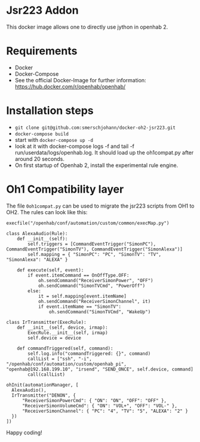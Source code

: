 # Jsr223 Addon
This docker image allows one to directly use jython in openhab 2.

# Requirements
- Docker
- Docker-Compose
- See the official Docker-Image for further information: https://hub.docker.com/r/openhab/openhab/

# Installation steps
- `git clone git@github.com:smerschjohann/docker-oh2-jsr223.git`
- `docker-compose build`
- start with `docker-compose up -d`
- look at it with docker-compose logs -f and tail -f run/userdata/logs/openhab.log. It should load up the oh1compat.py after around 20 seconds.
- On first startup of Openhab 2, install the experimental rule engine.

# Oh1 Compatibility layer
The file `0oh1compat.py` can be used to migrate the jsr223 scripts from OH1 to OH2.
The rules can look like this:

```
execfile("/openhab/conf/automation/custom/common/execMap.py")

class AlexaAudio(Rule):
    def __init__(self):
        self.triggers = [CommandEventTrigger("SimonPC"), CommandEventTrigger("SimonTV"), CommandEventTrigger("SimonAlexa")]
        self.mapping = { "SimonPC": "PC", "SimonTV": "TV", "SimonAlexa": "ALEXA" }

    def execute(self, event):
        if event.itemCommand == OnOffType.OFF:
            oh.sendCommand("ReceiverSimonPower", "OFF")
            oh.sendCommand("SimonTVCmd", "PowerOff")
        else:
            it = self.mapping[event.itemName]
            oh.sendCommand("ReceiverSimonChannel", it)
            if event.itemName == "SimonTV":
                oh.sendCommand("SimonTVCmd", "WakeUp")

class IrTransmitter(ExecRule):
    def __init__(self, device, irmap):
        ExecRule.__init__(self, irmap)
        self.device = device

    def commandTriggered(self, command):
        self.log.info("commandTriggered: {}", command)
        callList = ["ssh", "-i", "/openhab/conf/automation/custom/openhab_pi", "openhab@192.168.199.10", "irsend", "SEND_ONCE", self.device, command]
        call(callList)

ohInit(automationManager, [
  AlexaAudio(),
  IrTransmitter("DENON", {
      "ReceiverSimonPowerCmd": { "ON": "ON", "OFF": "OFF" },
      "ReceiverSimonVolumeCmd": { "ON": "VOL+", "OFF": "VOL-" },
      "ReceiverSimonChannel": { "PC": "4", "TV": "5", "ALEXA": "2" }
  })
])
```

Happy coding!
